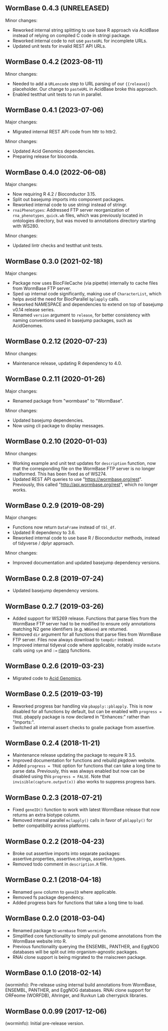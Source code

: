 ## WormBase 0.4.3 (UNRELEASED)

Minor changes:

- Reworked internal string splitting to use base R approach via AcidBase instead
  of relying on compiled C code in stringi package.
- Reworked internal code to not use `pasteURL` for incomplete URLs.
- Updated unit tests for invalid REST API URLs.

## WormBase 0.4.2 (2023-08-11)

Minor changes:

- Needed to add a `URLencode` step to URL parsing of our `{{release}}`
  placeholder. Our change to `pasteURL` in AcidBase broke this approach.
- Enabled testthat unit tests to run in parallel.

## WormBase 0.4.1 (2023-07-06)

Major changes:

- Migrated internal REST API code from httr to httr2.

Minor changes:

- Updated Acid Genomics dependencies.
- Preparing release for bioconda.

## WormBase 0.4.0 (2022-06-08)

Major changes:

- Now requiring R 4.2 / Bioconductor 3.15.
- Split out basejump imports into component packages.
- Reworked internal code to use stringi instead of stringr.
- `rnaiPhenotypes`: Addressed FTP server reorganization of
  `rna_phenotypes_quick.wb` files, which was previously located in ontologies
  directory, but was moved to annotations directory starting with WS280.

Minor changes:

- Updated lintr checks and testthat unit tests.

## WormBase 0.3.0 (2021-02-18)

Major changes:

- Package now uses BiocFileCache (via pipette) internally to cache files
  from WormBase FTP server.
- Sped up internal code significantly, making use of `CharacterList`, which
  helps avoid the need for BiocParallel `bplapply` calls.
- Reworked NAMESPACE and dependencies to extend on top of basejump v0.14
  release series.
- Renamed `version` argument to `release`, for better consistency with naming
  conventions used in basejump packages, such as AcidGenomes.

## WormBase 0.2.12 (2020-07-23)

Minor changes:

- Maintenance release, updating R dependency to 4.0.

## WormBase 0.2.11 (2020-01-26)

Major changes:

- Renamed package from "wormbase" to "WormBase".

Minor changes:

- Updated basejump dependencies.
- Now using cli package to display messages.

## WormBase 0.2.10 (2020-01-03)

Minor changes:

- Working example and unit test updates for `description` function, now that
  the corresponding file on the WormBase FTP server is no longer malformed.
  This has been fixed as of WS274.
- Updated REST API queries to use "https://wormbase.org/rest". Previously, this
  called "http://api.wormbase.org/rest", which no longer works.

## WormBase 0.2.9 (2019-08-29)

Major changes:

- Functions now return `DataFrame` instead of `tbl_df`.
- Updated R dependency to 3.6.
- Reworked internal code to use base R / Bioconductor methods, instead of
  tidyverse / dplyr approach.

Minor changes:

- Improved documentation and updated basejump dependency versions.

## WormBase 0.2.8 (2019-07-24)

- Updated basejump dependency versions.

## WormBase 0.2.7 (2019-03-26)

- Added support for WS269 release. Functions that parse files from the WormBase
  FTP server had to be modified to ensure only annotations matching N2 gene
  identifiers (e.g. `WBGene`) are returned.
- Removed `dir` argument for all functions that parse files from WormBase FTP
  server. Files now always download to `tempdir` instead.
- Improved internal tidyeval code where applicable, notably inside `mutate`
  calls using `sym` and `:=` [rlang][] functions.

## WormBase 0.2.6 (2019-03-23)

- Migrated code to [Acid Genomics][].

## WormBase 0.2.5 (2019-03-19)

- Reworked progress bar handling via `pbapply::pblapply`. This is now disabled
  for all functions by default, but can be enabled with `progress = TRUE`.
  pbapply package is now declared in "Enhances:" rather than "Imports:".
- Switched all internal assert checks to goalie package from assertive.

## WormBase 0.2.4 (2018-11-21)

- Maintenance release updating the package to require R 3.5.
- Improved documentation for functions and rebuild pkgdown website.
- Added `progress = TRUE` option for functions that can take a long time to
  parse data. Previously, this was always enabled but now can be disabled
  using this `progress = FALSE`. Note that `invisible(capture.output(x))` also
  works to suppress progress bars.

## WormBase 0.2.3 (2018-07-21)

- Fixed `geneID()` function to work with latest WormBase release that now
  returns an extra biotype column.
- Removed internal parallel `mclapply()` calls in favor of `pblapply()` for
  better compatibility across platforms.

## WormBase 0.2.2 (2018-04-23)

- Broke out assertive imports into separate packages: assertive.properties,
  assertive.strings, assertive.types.
- Removed todo comment in `description.R` file.

## WormBase 0.2.1 (2018-04-18)

- Renamed `gene` column to `geneID` where applicable.
- Removed fs package dependency.
- Added progress bars for functions that take a long time to load.

## WormBase 0.2.0 (2018-03-04)

- Renamed package to `wormbase` from `worminfo`.
- Simplified core functionality to simply pull genome annotations from the
  WormBase website into R.
- Previous functionality querying the ENSEMBL, PANTHER, and EggNOG databases
  will be split out into organism-agnostic packages.
- RNAi clone support is being migrated to the rnaiscreen package.

## WormBase 0.1.0 (2018-02-14)

(worminfo): Pre-release using internal build annotations from WormBase, ENSEMBL,
PANTHER, and EggNOG databases. RNAi clone support for ORFeome (WORFDB),
Ahringer, and Ruvkun Lab cherrypick libraries.

## WormBase 0.0.99 (2017-12-06)

(worminfo): Initial pre-release version.

[Acid Genomics]: https://acidgenomics.com/
[rlang]: https://rlang.r-lib.org/
